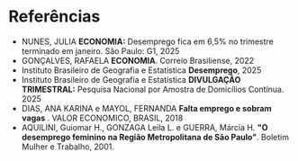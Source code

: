 # Referências


- NUNES, JULIA **ECONOMIA:** Desemprego fica em 6,5% no trimestre terminado em janeiro. São Paulo: G1, 2025
- GONÇALVES, RAFAELA **ECONOMIA**. Correio Brasiliense, 2022
- Instituto Brasileiro de Geografia e Estatística **Desemprego**, 2025
- Instituto Brasileiro de Geografia e Estatística **DIVULGAÇÃO TRIMESTRAL:** Pesquisa Nacional por Amostra de Domicílios Contínua. 2025
- DIAS, ANA KARINA e MAYOL, FERNANDA **Falta emprego e sobram vagas** . VALOR ECONOMICO, BRASIL, 2018 
- AQUILINI, Guiomar H., GONZAGA Leila L. e GUERRA, Márcia H. **"O desemprego feminino na Região Metropolitana de São Paulo"**. Boletim Mulher e Trabalho, 2001.

